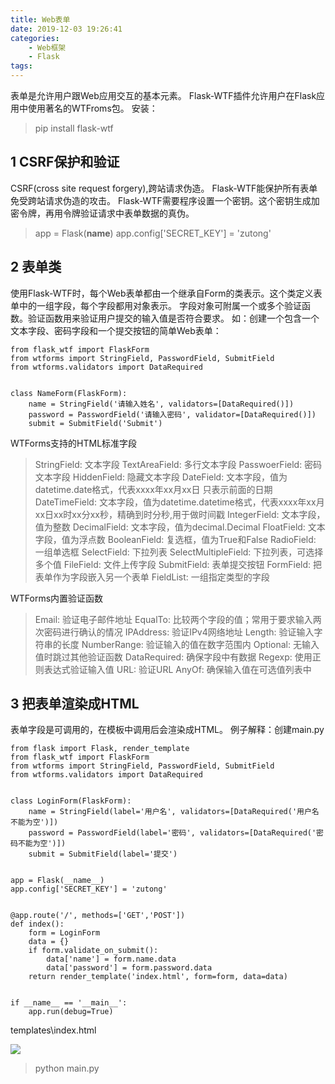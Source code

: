 ```yaml
---
title: Web表单
date: 2019-12-03 19:26:41
categories:
	- Web框架
	- Flask
tags:
---
```

表单是允许用户跟Web应用交互的基本元素。
Flask-WTF插件允许用户在Flask应用中使用著名的WTFroms包。
安装：
> pip install flask-wtf

## 1 CSRF保护和验证
CSRF(cross site request forgery),跨站请求伪造。
Flask-WTF能保护所有表单免受跨站请求伪造的攻击。
Flask-WTF需要程序设置一个密钥。这个密钥生成加密令牌，再用令牌验证请求中表单数据的真伪。
> app = Flask(__name__)
app.config['SECRET_KEY'] = 'zutong'

## 2 表单类
使用Flask-WTF时，每个Web表单都由一个继承自Form的类表示。这个类定义表单中的一组字段，每个字段都用对象表示。
字段对象可附属一个或多个验证函数。验证函数用来验证用户提交的输入值是否符合要求。
如：创建一个包含一个文本字段、密码字段和一个提交按钮的简单Web表单：

	from flask_wtf import FlaskForm
	from wtforms import StringField, PasswordField, SubmitField
	from wtforms.validators import DataRequired


	class NameForm(FlaskForm):
	    name = StringField('请输入姓名', validators=[DataRequired()])
	    password = PasswordField('请输入密码', validator=[DataRequired()])
	    submit = SubmitField('Submit')

WTForms支持的HTML标准字段
> StringField: 文本字段
TextAreaField: 多行文本字段
PasswoerField: 密码文本字段
HiddenField: 隐藏文本字段
DateField: 文本字段，值为datetime.date格式，代表xxxx年xx月xx日   只表示前面的日期
DateTimeField: 文本字段，值为datetime.datetime格式，代表xxxx年xx月xx日xx时xx分xx秒，精确到时分秒,用于做时间戳
IntegerField: 文本字段，值为整数
DecimalField: 文本字段，值为decimal.Decimal
FloatField: 文本字段，值为浮点数
BooleanField: 复选框，值为True和False
RadioField: 一组单选框
SelectField: 下拉列表
SelectMultipleField: 下拉列表，可选择多个值
FileField: 文件上传字段
SubmitField: 表单提交按钮
FormField: 把表单作为字段嵌入另一个表单
FieldList: 一组指定类型的字段

WTForms内置验证函数
> Email: 验证电子邮件地址
EqualTo: 比较两个字段的值；常用于要求输入两次密码进行确认的情况
IPAddress: 验证IPv4网络地址
Length: 验证输入字符串的长度
NumberRange: 验证输入的值在数字范围内
Optional: 无输入值时跳过其他验证函数
DataRequired: 确保字段中有数据
Regexp: 使用正则表达式验证输入值
URL: 验证URL
AnyOf: 确保输入值在可选值列表中

## 3 把表单渲染成HTML
表单字段是可调用的，在模板中调用后会渲染成HTML。
例子解释：创建main.py

	from flask import Flask, render_template
	from flask_wtf import FlaskForm
	from wtforms import StringField, PasswordField, SubmitField
	from wtforms.validators import DataRequired


	class LoginForm(FlaskForm):
	    name = StringField(label='用户名', validators=[DataRequired('用户名不能为空')])
	    password = PasswordField(label='密码', validators=[DataRequired('密码不能为空')])
	    submit = SubmitField(label='提交')
	    
	    
	app = Flask(__name__)
	app.config['SECRET_KEY'] = 'zutong'


	@app.route('/', methods=['GET','POST'])
	def index():
	    form = LoginForm
	    data = {}
	    if form.validate_on_submit():
	        data['name'] = form.name.data
	        data['password'] = form.password.data
	    return render_template('index.html', form=form, data=data)


	if __name__ == '__main__':
	    app.run(debug=True)

templates\index.html


![](index.png)

> python main.py
